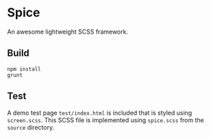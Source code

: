Spice
=====

An awesome lightweight SCSS framework.


Build
-----

	npm install
	grunt


Test
----

A demo test page `test/index.html` is included that is styled using `screen.scss`. This SCSS file is implemented using `spice.scss` from the `source` directory.
